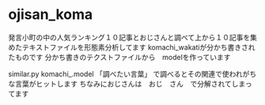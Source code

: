 # ojisan_koma
発言小町の中の人気ランキング１０記事とおじさんと調べて上から１０記事を集めたテキストファイルを形態素分析してます
komachi_wakatiが分かち書きされたものです
分かち書きのテクストファイルから　modelを作っています

similar.py komachi_.model 「調べたい言葉」
で調べるとその関連で使われがちな言葉がヒットします
ちなみにおじさんは　おじ　さん　で分解されてしまってます
